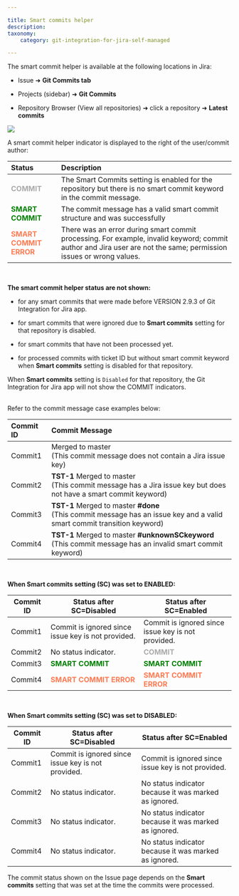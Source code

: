 ```yaml
---

title: Smart commits helper
description:
taxonomy:
    category: git-integration-for-jira-self-managed

---
```

The smart commit helper is available at the following locations in Jira:

*   Issue ➜ **Git Commits tab**

*   Projects (sidebar) ➜ **Git Commits**

*   Repository Browser (View all repositories) ➜ click a repository ➜ **Latest commits**


![](https://bigbrassband.atlassian.net/wiki/download/thumbnails/1930398529/smart-commit-helper-example.png?version=1&modificationDate=1630642893155&cacheVersion=1&api=v2&width=680&height=353)


A smart commit helper indicator is displayed to the right of the user/commit author:

| **Status** | **Description** |
|:-----------|:----------------|
| <b style='color: #aaa'>COMMIT<b> | The Smart Commits setting is enabled for the repository but there is no smart commit keyword in the commit message. |
| <b style='color: green'>SMART COMMIT</b> | The commit message has a valid smart commit structure and was successfully  |
| <b style='color: #FF7A52'>SMART COMMIT ERROR</b> | There was an error during smart commit processing. For example, invalid keyword; commit author and Jira user are not the same; permission issues or wrong values. |

<br>

**The smart commit helper status are not shown:**

*   for any smart commits that were made before VERSION 2.9.3 of Git Integration for Jira app.

*   for smart commits that were ignored due to **Smart commits** setting for that repository is disabled.

*   for smart commits that have not been processed yet.

*   for processed commits with ticket ID but without smart commit keyword when **Smart commits** setting is disabled for that repository.

<div class="bbb-callout bbb--info">
    <div class="irow">
    <div class="ilogobox">
        <span class="logoimg"></span>
    </div>
    <div class="imsgbox">
        When <b>Smart commits</b> setting is <code>Disabled</code> for that repository, the Git Integration for Jira app will not show the COMMIT indicators.
    </div>
    </div>
</div>
<br>

Refer to the commit message case examples below:

| **Commit ID** | **Commit Message** |
| :--- | :--- |
| Commit1 | Merged to master<br>(This commit message does not contain a Jira issue key) |
| Commit2 | **TST-1** Merged to master<br>(This commit message has a Jira issue key but does not have a smart commit keyword) |
| Commit3 | **TST-1** Merged to master **#done**<br>(This commit message has an issue key and a valid smart commit transition keyword) |
| Commit4 | **TST-1** Merged to master **#unknownSCkeyword**<br>(This commit message has an invalid smart commit keyword) |

<br>

**When Smart commits setting (SC) was set to ENABLED:**

| **Commit ID** | **Status after SC=Disabled** | **Status after SC=Enabled** |
| --- | --- | --- |
| Commit1 | Commit is ignored since issue key is not provided. | Commit is ignored since issue key is not provided. |
| Commit2 | No status indicator. | <b style='color: #aaa'>COMMIT</b> |
| Commit3 | <b style='color: green'>SMART COMMIT</b> | <b style='color: green'>SMART COMMIT</b> |
| Commit4 | <b style='color: #FF7A52'>SMART COMMIT ERROR</b> | <b style='color: #FF7A52'>SMART COMMIT ERROR</b> |

<br>

**When Smart commits setting (SC) was set to DISABLED:**

| **Commit ID** | **Status after SC=Disabled** | **Status after SC=Enabled** |
| --- | --- | --- |
| Commit1 | Commit is ignored since issue key is not provided. | Commit is ignored since issue key is not provided. |
| Commit2 | No status indicator. | No status indicator because it was marked as ignored. |
| Commit3 | No status indicator. | No status indicator because it was marked as ignored. |
| Commit4 | No status indicator. | No status indicator because it was marked as ignored. |

<div class="bbb-callout bbb--note">
    <div class="irow">
    <div class="ilogobox">
        <span class="logoimg"></span>
    </div>
    <div class="imsgbox">
        The commit status shown on the Issue page depends on the <b>Smart commits</b> setting that was set at the time the commits were processed.
    </div>
    </div>
</div>

